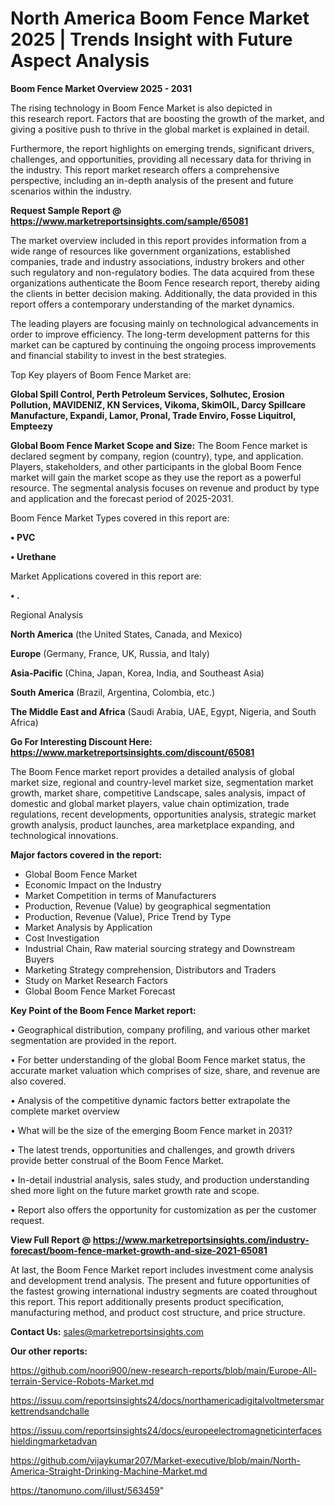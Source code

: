 # North America Boom Fence Market 2025 | Trends Insight with Future Aspect Analysis

<Strong> Boom Fence Market Overview 2025 - 2031</strong>

The rising technology in Boom Fence Market is also depicted in this research report. Factors that are boosting the growth of the market, and giving a positive push to thrive in the global market is explained in detail.

Furthermore, the report highlights on emerging trends, significant drivers, challenges, and opportunities, providing all necessary data for thriving in the industry. This report market research offers a comprehensive perspective, including an in-depth analysis of the present and future scenarios within the industry.

<strong>Request Sample Report @ <a href=https://www.marketreportsinsights.com/sample/65081>https://www.marketreportsinsights.com/sample/65081</a></strong>

The market overview included in this report provides information from a wide range of resources like government organizations, established companies, trade and industry associations, industry brokers and other such regulatory and non-regulatory bodies. The data acquired from these organizations authenticate the Boom Fence research report, thereby aiding the clients in better decision making. Additionally, the data provided in this report offers a contemporary understanding of the market dynamics.

The leading players are focusing mainly on technological advancements in order to improve efficiency. The long-term development patterns for this market can be captured by continuing the ongoing process improvements and financial stability to invest in the best strategies.

Top Key players of Boom Fence Market are:

<strong>Global Spill Control, Perth Petroleum Services, Solhutec, Erosion Pollution, MAVIDENIZ, KN Services, Vikoma, SkimOIL, Darcy Spillcare Manufacture, Expandi, Lamor, Pronal, Trade Enviro, Fosse Liquitrol, Empteezy</strong>

<strong><b>Global Boom Fence Market Scope and Size:</b></strong>
The Boom Fence market is declared segment by company, region (country), type, and application. Players, stakeholders, and other participants in the global Boom Fence market will gain the market scope as they use the report as a powerful resource. The segmental analysis focuses on revenue and product by type and application and the forecast period of 2025-2031.

Boom Fence Market Types covered in this report are:

<strong>• PVC

• Urethane</strong>

Market Applications covered in this report are:

<strong>• .</strong> 

Regional Analysis

<strong>North America</strong> (the United States, Canada, and Mexico)

<strong>Europe</strong> (Germany, France, UK, Russia, and Italy)

<strong>Asia-Pacific</strong> (China, Japan, Korea, India, and Southeast Asia)

<strong>South America</strong> (Brazil, Argentina, Colombia, etc.)

<strong>The Middle East and Africa</strong> (Saudi Arabia, UAE, Egypt, Nigeria, and South Africa)

<strong>Go For Interesting Discount Here: <a href=https://www.marketreportsinsights.com/discount/65081>https://www.marketreportsinsights.com/discount/65081</a></strong>

The Boom Fence market report provides a detailed analysis of global market size, regional and country-level market size, segmentation market growth, market share, competitive Landscape, sales analysis, impact of domestic and global market players, value chain optimization, trade regulations, recent developments, opportunities analysis, strategic market growth analysis, product launches, area marketplace expanding, and technological innovations.

<strong><b>Major factors covered in the report:</b></strong>
<ul>
  <li>Global Boom Fence Market </li>
  <li>Economic Impact on the Industry</li>
  <li>Market Competition in terms of Manufacturers</li>
  <li>Production, Revenue (Value) by geographical segmentation</li>
  <li>Production, Revenue (Value), Price Trend by Type</li>
  <li>Market Analysis by Application</li>
  <li>Cost Investigation</li>
  <li>Industrial Chain, Raw material sourcing strategy and Downstream Buyers</li>
  <li>Marketing Strategy comprehension, Distributors and Traders</li>
  <li>Study on Market Research Factors</li>
  <li>Global Boom Fence Market Forecast</li>
</ul>

<strong><b>Key Point of the Boom Fence Market report:</b></strong>

• Geographical distribution, company profiling, and various other market segmentation are provided in the report.

• For better understanding of the global Boom Fence market status, the accurate market valuation which comprises of size, share, and revenue are also covered.

• Analysis of the competitive dynamic factors better extrapolate the complete market overview

• What will be the size of the emerging Boom Fence market in 2031?

• The latest trends, opportunities and challenges, and growth drivers provide better construal of the Boom Fence Market.

• In-detail industrial analysis, sales study, and production understanding shed more light on the future market growth rate and scope.

• Report also offers the opportunity for customization as per the customer request.

<strong><b>View Full Report @ <a href=https://www.marketreportsinsights.com/industry-forecast/boom-fence-market-growth-and-size-2021-65081>https://www.marketreportsinsights.com/industry-forecast/boom-fence-market-growth-and-size-2021-65081</a></b></strong>


At last, the Boom Fence Market report includes investment come analysis and development trend analysis. The present and future opportunities of the fastest growing international industry segments are coated throughout this report. This report additionally presents product specification, manufacturing method, and product cost structure, and price structure.

<strong>Contact Us:</strong>
sales@marketreportsinsights.com

<strong>Our other reports:</strong>

<a href=https://github.com/noori900/new-research-reports/blob/main/Europe-All-terrain-Service-Robots-Market.md>https://github.com/noori900/new-research-reports/blob/main/Europe-All-terrain-Service-Robots-Market.md</a>

<a href=https://issuu.com/reportsinsights24/docs/northamericadigitalvoltmetersmarkettrendsandchalle>https://issuu.com/reportsinsights24/docs/northamericadigitalvoltmetersmarkettrendsandchalle</a>

<a href=https://issuu.com/reportsinsights24/docs/europeelectromagneticinterfaceshieldingmarketadvan>https://issuu.com/reportsinsights24/docs/europeelectromagneticinterfaceshieldingmarketadvan</a>

<a href=https://github.com/vijaykumar207/Market-executive/blob/main/North-America-Straight-Drinking-Machine-Market.md>https://github.com/vijaykumar207/Market-executive/blob/main/North-America-Straight-Drinking-Machine-Market.md</a>

<a href=https://tanomuno.com/illust/563459>https://tanomuno.com/illust/563459</a>"
